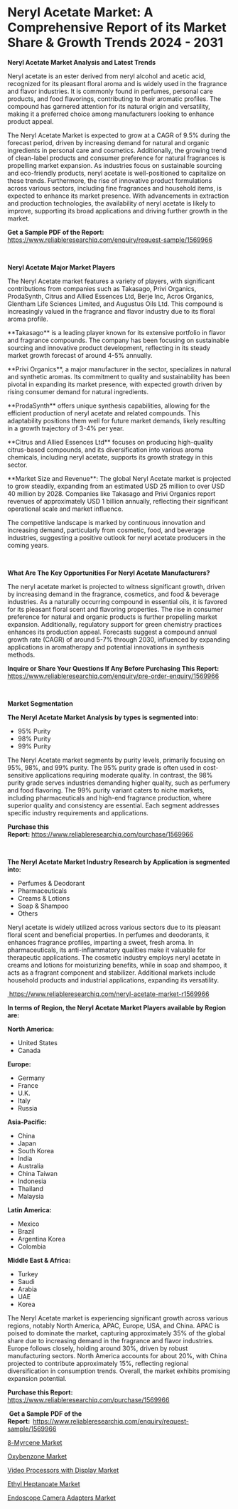 <p><h1>Neryl Acetate Market: A Comprehensive Report of its Market Share & Growth Trends 2024 - 2031</h1></p><p><strong>Neryl Acetate Market Analysis and Latest Trends</strong></p>
<p><p>Neryl acetate is an ester derived from neryl alcohol and acetic acid, recognized for its pleasant floral aroma and is widely used in the fragrance and flavor industries. It is commonly found in perfumes, personal care products, and food flavorings, contributing to their aromatic profiles. The compound has garnered attention for its natural origin and versatility, making it a preferred choice among manufacturers looking to enhance product appeal.</p><p>The Neryl Acetate Market is expected to grow at a CAGR of 9.5% during the forecast period, driven by increasing demand for natural and organic ingredients in personal care and cosmetics. Additionally, the growing trend of clean-label products and consumer preference for natural fragrances is propelling market expansion. As industries focus on sustainable sourcing and eco-friendly products, neryl acetate is well-positioned to capitalize on these trends. Furthermore, the rise of innovative product formulations across various sectors, including fine fragrances and household items, is expected to enhance its market presence. With advancements in extraction and production technologies, the availability of neryl acetate is likely to improve, supporting its broad applications and driving further growth in the market.</p></p>
<p><strong>Get a Sample PDF of the Report:&nbsp;</strong> <a href="https://www.reliableresearchiq.com/enquiry/request-sample/1569966?utm_campaign=1283&utm_medium=2&utm_source=Github&utm_content=ia&utm_term=14102024&utm_id=neryl-acetate">https://www.reliableresearchiq.com/enquiry/request-sample/1569966</a></p>
<p>&nbsp;</p>
<p><strong>Neryl Acetate Major Market Players</strong></p>
<p><p>The Neryl Acetate market features a variety of players, with significant contributions from companies such as Takasago, Privi Organics, ProdaSynth, Citrus and Allied Essences Ltd, Berje Inc, Acros Organics, Glentham Life Sciences Limited, and Augustus Oils Ltd. This compound is increasingly valued in the fragrance and flavor industry due to its floral aroma profile.</p><p>**Takasago** is a leading player known for its extensive portfolio in flavor and fragrance compounds. The company has been focusing on sustainable sourcing and innovative product development, reflecting in its steady market growth forecast of around 4-5% annually.</p><p>**Privi Organics**, a major manufacturer in the sector, specializes in natural and synthetic aromas. Its commitment to quality and sustainability has been pivotal in expanding its market presence, with expected growth driven by rising consumer demand for natural ingredients. </p><p>**ProdaSynth** offers unique synthesis capabilities, allowing for the efficient production of neryl acetate and related compounds. This adaptability positions them well for future market demands, likely resulting in a growth trajectory of 3-4% per year.</p><p>**Citrus and Allied Essences Ltd** focuses on producing high-quality citrus-based compounds, and its diversification into various aroma chemicals, including neryl acetate, supports its growth strategy in this sector.</p><p>**Market Size and Revenue**: The global Neryl Acetate market is projected to grow steadily, expanding from an estimated USD 25 million to over USD 40 million by 2028. Companies like Takasago and Privi Organics report revenues of approximately USD 1 billion annually, reflecting their significant operational scale and market influence. </p><p>The competitive landscape is marked by continuous innovation and increasing demand, particularly from cosmetic, food, and beverage industries, suggesting a positive outlook for neryl acetate producers in the coming years.</p></p>
<p>&nbsp;</p>
<p><strong>What Are The Key Opportunities For Neryl Acetate Manufacturers?</strong></p>
<p><p>The neryl acetate market is projected to witness significant growth, driven by increasing demand in the fragrance, cosmetics, and food & beverage industries. As a naturally occurring compound in essential oils, it is favored for its pleasant floral scent and flavoring properties. The rise in consumer preference for natural and organic products is further propelling market expansion. Additionally, regulatory support for green chemistry practices enhances its production appeal. Forecasts suggest a compound annual growth rate (CAGR) of around 5-7% through 2030, influenced by expanding applications in aromatherapy and potential innovations in synthesis methods.</p></p>
<p><strong>Inquire or Share Your Questions If Any Before Purchasing This Report:</strong> <a href="https://www.reliableresearchiq.com/enquiry/pre-order-enquiry/1569966?utm_campaign=1283&utm_medium=2&utm_source=Github&utm_content=ia&utm_term=14102024&utm_id=neryl-acetate">https://www.reliableresearchiq.com/enquiry/pre-order-enquiry/1569966</a></p>
<p>&nbsp;</p>
<p><strong>Market Segmentation</strong></p>
<p><strong>The Neryl Acetate Market Analysis by types is segmented into:</strong></p>
<p><ul><li>95% Purity</li><li>98% Purity</li><li>99% Purity</li></ul></p>
<p><p>The Neryl Acetate market segments by purity levels, primarily focusing on 95%, 98%, and 99% purity. The 95% purity grade is often used in cost-sensitive applications requiring moderate quality. In contrast, the 98% purity grade serves industries demanding higher quality, such as perfumery and food flavoring. The 99% purity variant caters to niche markets, including pharmaceuticals and high-end fragrance production, where superior quality and consistency are essential. Each segment addresses specific industry requirements and applications.</p></p>
<p><strong>Purchase this Report:&nbsp;</strong><a href="https://www.reliableresearchiq.com/purchase/1569966?utm_campaign=1283&utm_medium=2&utm_source=Github&utm_content=ia&utm_term=14102024&utm_id=neryl-acetate">https://www.reliableresearchiq.com/purchase/1569966</a></p>
<p>&nbsp;</p>
<p><strong>The Neryl Acetate Market Industry Research by Application is segmented into:</strong></p>
<p><ul><li>Perfumes & Deodorant</li><li>Pharmaceuticals</li><li>Creams & Lotions</li><li>Soap & Shampoo</li><li>Others</li></ul></p>
<p><p>Neryl acetate is widely utilized across various sectors due to its pleasant floral scent and beneficial properties. In perfumes and deodorants, it enhances fragrance profiles, imparting a sweet, fresh aroma. In pharmaceuticals, its anti-inflammatory qualities make it valuable for therapeutic applications. The cosmetic industry employs neryl acetate in creams and lotions for moisturizing benefits, while in soap and shampoo, it acts as a fragrant component and stabilizer. Additional markets include household products and industrial applications, expanding its versatility.</p></p>
<p><a href="https://www.reliableresearchiq.com/neryl-acetate-market-r1569966?utm_campaign=1283&utm_medium=2&utm_source=Github&utm_content=ia&utm_term=14102024&utm_id=neryl-acetate">&nbsp;https://www.reliableresearchiq.com/neryl-acetate-market-r1569966</a></p>
<p><strong>In terms of Region, the Neryl Acetate Market Players available by Region are:</strong></p>
<p>
    <p> <strong> North America: </strong>
        <ul>
            <li>United States</li>
            <li>Canada</li>
        </ul>
        </p> 
    <p> <strong> Europe: </strong>
        <ul>
            <li>Germany</li>
            <li>France</li>
            <li>U.K.</li>
            <li>Italy</li>
            <li>Russia</li>
        </ul>
        </p> 
    <p> <strong> Asia-Pacific: </strong>
        <ul>
            <li>China</li>
            <li>Japan</li>
            <li>South Korea</li>
            <li>India</li>
            <li>Australia</li>
            <li>China Taiwan</li>
            <li>Indonesia</li>
            <li>Thailand</li>
            <li>Malaysia</li>
        </ul>
        </p> 
    <p> <strong> Latin America: </strong>
        <ul>
            <li>Mexico</li>
            <li>Brazil</li>
            <li>Argentina Korea</li>
            <li>Colombia</li>
        </ul>
        </p> 
    <p> <strong> Middle East & Africa: </strong>
        <ul>
            <li>Turkey</li>
            <li>Saudi</li>
            <li>Arabia</li>
            <li>UAE</li>
            <li>Korea</li>
        </ul>
    </p>
    </p>
<p><p>The Neryl Acetate market is experiencing significant growth across various regions, notably North America, APAC, Europe, USA, and China. APAC is poised to dominate the market, capturing approximately 35% of the global share due to increasing demand in the fragrance and flavor industries. Europe follows closely, holding around 30%, driven by robust manufacturing sectors. North America accounts for about 20%, with China projected to contribute approximately 15%, reflecting regional diversification in consumption trends. Overall, the market exhibits promising expansion potential.</p></p>
<p><strong>Purchase this Report: </strong><a href="https://www.reliableresearchiq.com/purchase/1569966?utm_campaign=1283&utm_medium=2&utm_source=Github&utm_content=ia&utm_term=14102024&utm_id=neryl-acetate">https://www.reliableresearchiq.com/purchase/1569966</a></p>
<p>&nbsp;<strong>Get a Sample PDF of the Report:&nbsp;&nbsp;</strong><a href="https://www.reliableresearchiq.com/enquiry/request-sample/1569966?utm_campaign=1283&utm_medium=2&utm_source=Github&utm_content=ia&utm_term=14102024&utm_id=neryl-acetate">https://www.reliableresearchiq.com/enquiry/request-sample/1569966</a></p>
<p><strong></strong></p>
<p><p><a href="https://www.linkedin.com/pulse/%CE%B2-myrcene-momentum-charting-46-cagr-path-2024-2031-inside-report-8pace?trk=public_post_embed_feed-article-content&utm_campaign=1283&utm_medium=2&utm_source=Github&utm_content=ia&utm_term=14102024&utm_id=neryl-acetate">β-Myrcene Market</a></p><p><a href="https://github.com/angilauio/Market-Research-Report-List-1/blob/main/oxybenzone-market.md?utm_campaign=1283&utm_medium=2&utm_source=Github&utm_content=ia&utm_term=14102024&utm_id=neryl-acetate">Oxybenzone Market</a></p><p><a href="https://www.linkedin.com/pulse/exploring-video-processors-display-market-dynamics-revenue-jc5re?trk=public_post_embed_feed-article-content&utm_campaign=1283&utm_medium=2&utm_source=Github&utm_content=ia&utm_term=14102024&utm_id=neryl-acetate">Video Processors with Display Market</a></p><p><a href="https://github.com/rocyq11genung/Market-Research-Report-List-1/blob/main/ethyl-heptanoate-market.md?utm_campaign=1283&utm_medium=2&utm_source=Github&utm_content=ia&utm_term=14102024&utm_id=neryl-acetate">Ethyl Heptanoate Market</a></p><p><a href="https://www.linkedin.com/pulse/endoscope-camera-adapters-market-trends-insights-type-application-f5rte?trk=public_post_embed_feed-article-content&utm_campaign=1283&utm_medium=2&utm_source=Github&utm_content=ia&utm_term=14102024&utm_id=neryl-acetate">Endoscope Camera Adapters Market</a></p></p>